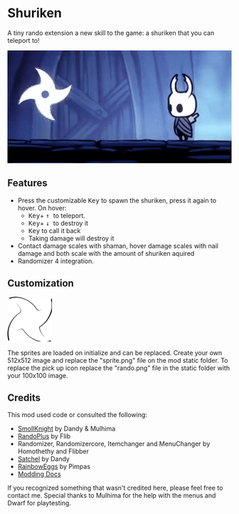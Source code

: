 # Shuriken

A tiny rando extension a new skill to the game: a shuriken that you can teleport to!

![](shu.gif)

## Features


* Press the customizable <kbd>Key</kbd> to spawn the shuriken, press it again to hover. On hover:
  * <kbd>Key</kbd>+ <kbd> ↑ </kbd> to teleport.
  * <kbd>Key</kbd>+ <kbd> ↓ </kbd> to destroy it
  * <kbd>Key</kbd> to call it back
  * Taking damage will destroy it
* Contact damage scales with shaman, hover damage scales with nail damage and both scale with the amount of shuriken aquired
* Randomizer 4 integration.

## Customization
![](static/rando.png)

The sprites are loaded on initialize and can be replaced. Create your own 512x512 image and replace the "sprite.png" file on the mod static folder. To replace the pick up icon replace the "rando.png" file in the static folder with your 100x100 image. 

## Credits

This mod used code or consulted the following:
* [SmollKnight](https://github.com/PrashantMohta/Smolknight) by Dandy & Mulhima
* [RandoPlus](https://github.com/flibber-hk/HollowKnight.RandoPlus) by Flib
* Randomizer, Randomizercore, Itemchanger and MenuChanger by Homothethy and Flibber
* [Satchel](https://github.com/PrashantMohta/Satchel) by Dandy
* [RainbowEggs](https://github.com/dpinela/RainbowEggs) by Pimpas
* [Modding Docs](https://prashantmohta.github.io/ModdingDocs/)

If you recognized something that wasn't credited here, please feel free to contact me.
Special thanks to Mulhima for the help with the menus and Dwarf for playtesting.
